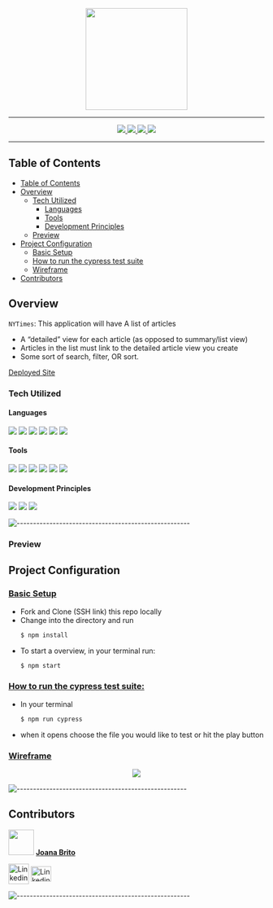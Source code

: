 
<p align="center">
  <img src="https://caitlinotoole.files.wordpress.com/2020/05/nytimes-logo-png-the-new-york-times-international-weekly-brands-of-the-world-1320.png?w=300" width="200" height="200">
</p>

************
<!-- ![-----------------------------------------------------](https://raw.githubusercontent.com/andreasbm/readme/master/assets/lines/rainbow.png) -->

<p align="center">
  <a href="https://github.com/joanafbrito/nytimes/graphs/contributors">
    <img src="https://img.shields.io/github/contributors/joanafbrito/nytimes.svg?style=flat">
  </a>
  <a href="https://github.com/joanafbrito/nytimes/network/members">
    <img src="https://img.shields.io/github/forks/joanafbrito/nytimes.svg?style=flat">
  </a>
  <a href="https://github.com/joanafbrito/nytimes/stargazers">
    <img src="https://img.shields.io/github/stars/joanafbrito/nytimes.svg?style=flat">
  </a>
  <a href="https://github.com/joanafbrito/nytimes/issues">
    <img src="https://img.shields.io/github/issues/joanafbrito/nytimes.svg?style=flat">
  </a>
  <!-- <a href="https://app.travis-ci.com/github/LoHi-Turing/lo-hi">
    <img src="https://app.travis-ci.com/LoHi-Turing/lo-hi.svg?branch=main">
  </a> -->
</p>

*****************
<!-- ![-----------------------------------------------------](https://raw.githubusercontent.com/andreasbm/readme/master/assets/lines/rainbow.png) -->

## Table of Contents

- [Table of Contents](#table-of-contents)
- [Overview](#overview)
  - [Tech Utilized](#tech-utilized)
    - [Languages](#languages)
    - [Tools](#tools)
    - [Development Principles](#development-principles)
  - [Preview](#preview)
- [Project Configuration](#project-configuration)
  - [<ins>Basic Setup](#insbasic-setup)
  - [<ins>How to run the cypress test suite](#inshow-to-run-the-cypress-test-suite)
  - [Wireframe](#wireframe)
- [Contributors](#contributors)

## Overview

`NYTimes`: This application will have A list of articles
- A “detailed” view for each article (as opposed to summary/list view)
- Articles in the list must link to the detailed article view you create
- Some sort of search, filter, OR sort.</br>

[Deployed Site]()

### Tech Utilized

#### Languages
<p>
  <img src="https://img.shields.io/badge/HTML5-E34F26?style=flaste&logo=html5&logoColor=white"/>
  <img src="https://img.shields.io/badge/CSS3-1572B6?style=flaste&logo=css3&logoColor=white"/>
  <img src="https://img.shields.io/badge/React-20232A?style=flaste&logo=react&logoColor=61DAFB"/>
  <img src="https://img.shields.io/badge/React_Router-CA4245?style=flaste&logo=react-router&logoColor=white"/>
  <img src="https://img.shields.io/badge/JavaScript-323330?style=flaste&logo=javascript&logoColor=F7DF1E"/>
  <img src="https://img.shields.io/badge/npm-CB3837?style=flaste&logo=npm&logoColor=white"/>
<!-- <img src="https://img.shields.io/badge/Cypress-17202C?style=flaste&logo=cypress&logoColor=white"/> -->
  
</p>

#### Tools
<p>
  <img src="https://img.shields.io/badge/Visual_Studio_Code-0078D4?style=flaste&logo=visual%20studio%20code&logoColor=white">
  <img src="https://img.shields.io/badge/Git-F05032.svg?&style=flaste&logo=git&logoColor=white" />
  <img src="https://img.shields.io/badge/GitHub-181717.svg?&style=flaste&logo=github&logoColor=white" />
<!--   <img src="https://img.shields.io/badge/travis_CI-3EAAAF?style=flaste&logo=travisci&logoColor=white" /> -->
  <img src="https://img.shields.io/badge/Surge-430098.svg?&style=flaste&logo=heroku&logoColor=white" />
<!--   <img src="https://img.shields.io/badge/eslint-3A33D1?style=flaste&logo=eslint&logoColor=white" /> -->
  <img src="https://img.shields.io/badge/Canva-%2300C4CC.svg?&style=flaste&logo=Canva&logoColor=white" />
   <img src="https://img.shields.io/badge/Google_chrome-4285F4?style=flaste&logo=Google-chrome&logoColor=white" />
<!--   <img src="https://img.shields.io/badge/PWA-33b818.svg?&style=flaste&logo=REST&logoColor=white"/> -->
</p>


#### Development Principles
<p>
  <img src="https://img.shields.io/badge/OOP-b81818.svg?&style=flaste&logo=OOP&logoColor=white" />
  <img src="https://img.shields.io/badge/Accessability-b87818.svg?&style=flaste&logo=&logoColor=white" />
  <img src="https://img.shields.io/badge/UI/UX-33b818.svg?&style=flaste&logo=REST&logoColor=white"/>
</p>


![-----------------------------------------------------](https://raw.githubusercontent.com/andreasbm/readme/master/assets/lines/rainbow.png)

### Preview
<!-- 
Visiting the site and entering initial location to navigate to a recipe
![recording (20)](https://user-images.githubusercontent.com/78767067/139166417-d48caa82-42ab-4a02-bb87-261d73624797.gif)


Looking at other recipes and changing the location for an updated recipe
![recording (21)](https://user-images.githubusercontent.com/78767067/139166549-e89763b3-3c5f-4a40-a320-33faa203c1b1.gif)


Another adjustment to the location and viewing different recipes
![recording (22)](https://user-images.githubusercontent.com/78767067/139166651-cdaee942-0393-476a-9be6-99500f276611.gif)

Built with a responsive design to work on various devices
![recording (23)](https://user-images.githubusercontent.com/78767067/139167678-852dc0ea-1d1b-4a5d-a381-205db0bd9ab0.gif) -->


## Project Configuration

### <ins>Basic Setup

  * Fork and Clone (SSH link) this repo locally
  * Change into the directory and run
    ```bash
    $ npm install
    ```
  * To start a overview, in your terminal run:
    ```bash
    $ npm start
    ```

### <ins>How to run the cypress test suite:

* In your terminal 
  ```bash
  $ npm run cypress
  ```
* when it opens choose the file you would like to test or hit the play button
  
### <ins>[Wireframe](https://miro.com/app/board/o9J_lmWA3AM=/)

<p align="center">
  <img src="https://user-images.githubusercontent.com/82066350/140028996-cfd85a74-cdcb-4a02-bb07-1b033d743ff6.png"/>
</p>

![----------------------------------------------------](https://raw.githubusercontent.com/andreasbm/readme/master/assets/lines/rainbow.png)
  
## Contributors

<img src="https://avatars.githubusercontent.com/u/82066350?v=4" width="50" height="50"> <ins>**Joana Brito**
<!-- - Github: [Joana Brito](https://github.com/joanafbrito) -->
<a href="https://github.com/joanafbrito" target="blank"><img align="center" src="https://user-images.githubusercontent.com/82066350/140031374-32ecc52b-a98d-4ec2-aed6-917d6ec37ec7.png" alt="Linkedin icon" height="40" width="40" /></a>
<a href="https://www.linkedin.com/in/joana-f-brito/" target="blank"><img align="center" src="https://cdn.jsdelivr.net/npm/simple-icons@3.0.1/icons/linkedin.svg" alt="Linkedin icon" height="30" width="40" /></a>


![-----------------------------------------------------](https://raw.githubusercontent.com/andreasbm/readme/master/assets/lines/rainbow.png)


